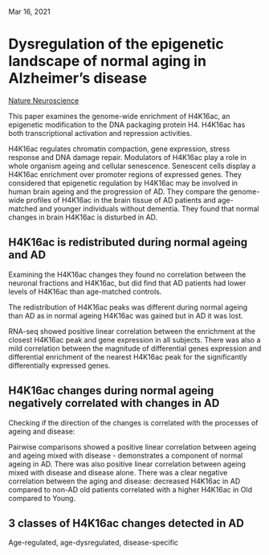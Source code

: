 Mar 16, 2021
 
# Dysregulation of the epigenetic landscape of normal aging in Alzheimer’s disease

[Nature Neuroscience](www.nature.com/articles/s41593-018-0101-9)

This paper examines the genome-wide enrichment of H4K16ac, an epigenetic
modification to the DNA packaging protein H4. H4K16ac has both transcriptional
activation and repression activities. 

H4K16ac regulates chromatin compaction, gene expression, stress response and DNA
damage repair. Modulators of H4K16ac play a role in whole organism ageing and
cellular senescence. Senescent cells display a H4K16ac enrichment over promoter
regions of expressed genes. They considered that epigenetic regulation by
H4K16ac may be involved in human brain ageing and the progression of AD. They
compare the genome-wide profiles of H4K16ac in the brain tissue of AD patients
and age-matched and younger individuals without dementia. They found that normal
changes in brain H4K16ac is disturbed in AD.

## H4K16ac is redistributed during normal ageing and AD

Examining the H4K16ac changes they found no correlation between the neuronal
fractions and H4K16ac, but did find that AD patients had lower levels of H4K16ac
than age-matched controls.

The redistribution of H4K16ac peaks was different during normal ageing than AD
as in normal ageing H4K16ac was gained but in AD it was lost.

RNA-seq showed positive linear correlation between the enrichment at the closest
H4K16ac peak and gene expression in all subjects. There was also a mild
correlation between the magnitude of differential genes expression and
differential enrichment of the nearest H4K16ac peak for the significantly
differentially expressed genes.

## H4K16ac changes during normal ageing negatively correlated with changes in AD

Checking if the direction of the changes is correlated with the processes of
ageing and disease: 

Pairwise comparisons showed a positive linear correlation between ageing and
ageing mixed with disease - demonstrates a component of normal ageing in AD.
There was also positive linear correlation between ageing mixed with disease and
disease alone. There was a clear negative correlation between the aging and
disease: decreased H4K16ac in AD compared to non-AD old patients correlated with
a higher H4K16ac in Old compared to Young.

## 3 classes of H4K16ac changes detected in AD

Age-regulated, age-dysregulated, disease-specific
